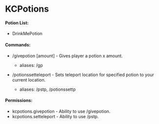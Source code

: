 # KCPotions

#### Potion List:
- DrinkMePotion

#### Commands:
- /givepotion <potion> <player> [amount] - Gives player a potion x amount.
  - aliases: /gp

- /potionssetteleport <potion> - Sets teleport location for specified potion to your current location.
  - aliases: /pstp, /potionssettp

#### Permissions:
- kcpotions.givepotion - Ability to use /givepotion.
- kcpotions.setteleport - Ability to use /pstp.
